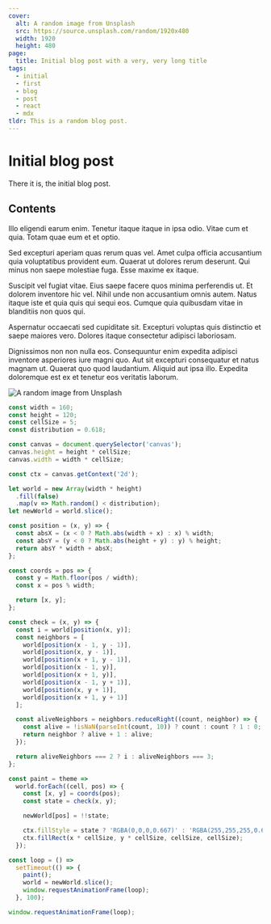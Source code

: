 ```yaml
---
cover:
  alt: A random image from Unsplash
  src: https://source.unsplash.com/random/1920x480
  width: 1920
  height: 480
page:
  title: Initial blog post with a very, very long title
tags:
  - initial
  - first
  - blog
  - post
  - react
  - mdx
tldr: This is a random blog post.
---
```


# Initial blog post

There it is, the initial blog post.

## Contents

Illo eligendi earum enim. Tenetur itaque itaque in ipsa odio. Vitae cum et quia. Totam quae eum et et optio.

Sed excepturi aperiam quas rerum quas vel. Amet culpa officia accusantium quia voluptatibus provident eum. Quaerat ut dolores rerum deserunt. Qui minus non saepe molestiae fuga. Esse maxime ex itaque.

<section class="full-bleed">
<amp-img alt="A random image from unsplash" src="https://source.unsplash.com/random/1920x600" height="600" width="1920" layout="responsive" />
</section>

Suscipit vel fugiat vitae. Eius saepe facere quos minima perferendis ut. Et dolorem inventore hic vel. Nihil unde non accusantium omnis autem. Natus itaque iste et quia quis qui sequi eos. Cumque quia quibusdam vitae in blanditiis non quos qui.

Aspernatur occaecati sed cupiditate sit. Excepturi voluptas quis distinctio et saepe maiores vero. Dolores itaque consectetur adipisci laboriosam.

Dignissimos non non nulla eos. Consequuntur enim expedita adipisci inventore asperiores iure magni quo. Aut sit excepturi consequatur et natus magnam ut. Quaerat quo quod laudantium. Aliquid aut ipsa illo. Expedita doloremque est ex et tenetur eos veritatis laborum.

![A random image from Unsplash](https://source.unsplash.com/random/800x600)

```js
const width = 160;
const height = 120;
const cellSize = 5;
const distribution = 0.618;

const canvas = document.querySelector('canvas');
canvas.height = height * cellSize;
canvas.width = width * cellSize;

const ctx = canvas.getContext('2d');

let world = new Array(width * height)
  .fill(false)
  .map(v => Math.random() < distribution);
let newWorld = world.slice();

const position = (x, y) => {
  const absX = (x < 0 ? Math.abs(width + x) : x) % width;
  const absY = (y < 0 ? Math.abs(height + y) : y) % height;
  return absY * width + absX;
};

const coords = pos => {
  const y = Math.floor(pos / width);
  const x = pos % width;

  return [x, y];
};

const check = (x, y) => {
  const i = world[position(x, y)];
  const neighbors = [
    world[position(x - 1, y - 1)],
    world[position(x, y - 1)],
    world[position(x + 1, y - 1)],
    world[position(x - 1, y)],
    world[position(x + 1, y)],
    world[position(x - 1, y + 1)],
    world[position(x, y + 1)],
    world[position(x + 1, y + 1)]
  ];

  const aliveNeighbors = neighbors.reduceRight((count, neighbor) => {
    const alive = !isNaN(parseInt(count, 10)) ? count : count ? 1 : 0;
    return neighbor ? alive + 1 : alive;
  });

  return aliveNeighbors === 2 ? i : aliveNeighbors === 3;
};

const paint = theme =>
  world.forEach((cell, pos) => {
    const [x, y] = coords(pos);
    const state = check(x, y);

    newWorld[pos] = !!state;

    ctx.fillStyle = state ? 'RGBA(0,0,0,0.667)' : 'RGBA(255,255,255,0.667)';
    ctx.fillRect(x * cellSize, y * cellSize, cellSize, cellSize);
  });

const loop = () =>
  setTimeout(() => {
    paint();
    world = newWorld.slice();
    window.requestAnimationFrame(loop);
  }, 100);

window.requestAnimationFrame(loop);
```
